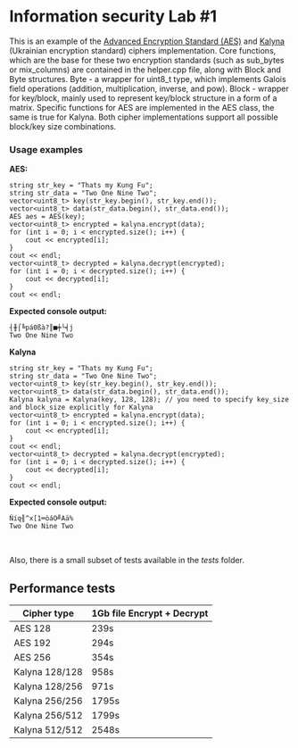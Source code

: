 # Information security Lab #1

This is an example of the [Advanced Encryption Standard (AES)](https://nvlpubs.nist.gov/nistpubs/FIPS/NIST.FIPS.197.pdf) and [Kalyna](https://eprint.iacr.org/2015/650) (Ukrainian encryption standard) ciphers implementation. 
Core functions, which are the base for these two encryption standards (such as sub_bytes or mix_columns) are contained in the helper.cpp file, along with Block and Byte structures. 
Byte - a wrapper for uint8_t type, which implements Galois field operations (addition, multiplication, inverse, and pow).
Block - wrapper for key/block, mainly used to represent key/block structure in a form of a matrix.
Specific functions for AES are implemented in the AES class, the same is true for Kalyna.  Both cipher implementations support all possible block/key size combinations.
### Usage examples 
**AES:**
```
string str_key = "Thats my Kung Fu";
string str_data = "Two One Nine Two";
vector<uint8_t> key(str_key.begin(), str_key.end());
vector<uint8_t> data(str_data.begin(), str_data.end());
AES aes = AES(key);
vector<uint8_t> encrypted = kalyna.encrypt(data);
for (int i = 0; i < encrypted.size(); i++) {
    cout << encrypted[i];
}
cout << endl;
vector<uint8_t> decrypted = kalyna.decrypt(encrypted);
for (int i = 0; i < decrypted.size(); i++) {
    cout << decrypted[i];
}
cout << endl;
```
**Expected console output:**
```
┤╫⌠╚pá0ßà?║■╪└╡j
Two One Nine Two
```
**Kalyna**
```
string str_key = "Thats my Kung Fu";
string str_data = "Two One Nine Two";
vector<uint8_t> key(str_key.begin(), str_key.end());
vector<uint8_t> data(str_data.begin(), str_data.end());
Kalyna kalyna = Kalyna(key, 128, 128); // you need to specify key_size and block_size explicitly for Kalyna
vector<uint8_t> encrypted = kalyna.encrypt(data);
for (int i = 0; i < encrypted.size(); i++) {
    cout << encrypted[i];
}
cout << endl;
vector<uint8_t> decrypted = kalyna.decrypt(encrypted);
for (int i = 0; i < decrypted.size(); i++) {
    cout << decrypted[i];
}
cout << endl;
```
**Expected console output:**
```
Ñíq╢^x[1═òáO╝Aä%
Two One Nine Two
```
<br />

Also, there is a small subset of tests available in the *tests* folder.

## Performance tests

| Cipher type  | 1Gb file Encrypt + Decrypt| 
| ------------- | ------------- |
| AES 128  |  239s  |
| AES 192  |  294s  |
| AES 256  |  354s  |
| Kalyna 128/128  |  958s  |
| Kalyna 128/256  |  971s |
| Kalyna 256/256  |  1795s  |
| Kalyna 256/512  |  1799s  |
| Kalyna 512/512  |  2548s  |